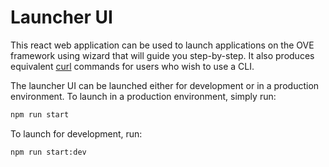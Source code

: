 # Launcher UI

This react web application can be used to launch applications on the OVE framework using wizard that will guide you step-by-step. It also produces equivalent [curl](https://curl.haxx.se/docs/manpage.html) commands for users who wish to use a CLI.

The launcher UI can be launched either for development or in a production environment. To launch in a production environment, simply run:

```sh
npm run start
```

To launch for development, run:

```sh
npm run start:dev
```
